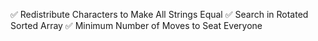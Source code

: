 ✅  Redistribute Characters to Make All Strings Equal
✅  Search in Rotated Sorted Array
✅  Minimum Number of Moves to Seat Everyone